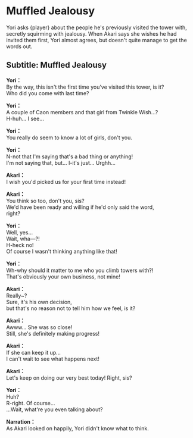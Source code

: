 # Muffled Jealousy
Yori asks {player} about the people he's previously visited the tower with, secretly squirming with jealousy. When Akari says she wishes he had invited them first, Yori almost agrees, but doesn't quite manage to get the words out.
  
## Subtitle: Muffled Jealousy
  
**Yori：**  
By the way, this isn't the first time you've visited this tower, is it?  
Who did you come with last time?  
  
**Yori：**  
A couple of Caon members and that girl from Twinkle Wish...?  
H-huh... I see...  
  
**Yori：**  
You really do seem to know a lot of girls, don't you.  
  
**Yori：**  
N-not that I'm saying that's a bad thing or anything!  
I'm not saying that, but... I-it's just... Urghh...  
  
**Akari：**  
I wish you'd picked us for your first time instead!  
  
**Akari：**  
You think so too, don't you, sis?  
We'd have been ready and willing if he'd only said the word,  
 right?  
  
**Yori：**  
Well, yes...  
 Wait, wha—?!  
 H-heck no!  
Of course I wasn't thinking anything like that!  
  
**Yori：**  
Wh-why should it matter to me who you climb towers with?!  
That's obviously your own business, not mine!  
  
**Akari：**  
Really~?  
 Sure, it's his own decision,  
but that's no reason not to tell him how we feel, is it?  
  
**Akari：**  
Awww... She was so close!  
Still, she's definitely making progress!  
  
**Akari：**  
If she can keep it up...  
 I can't wait to see what happens next!  
  
**Akari：**  
Let's keep on doing our very best today! Right, sis?  
  
**Yori：**  
Huh?  
 R-right. Of course...  
...Wait, what're you even talking about?  
  
**Narration：**  
As Akari looked on happily, Yori didn't know what to think.  
